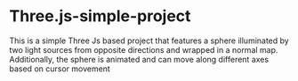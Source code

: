 # Three.js-simple-project
This is a simple Three Js based project that features a sphere illuminated by two light sources from opposite directions and wrapped in a normal map. Additionally, the sphere is animated and can move along different axes based on cursor movement
